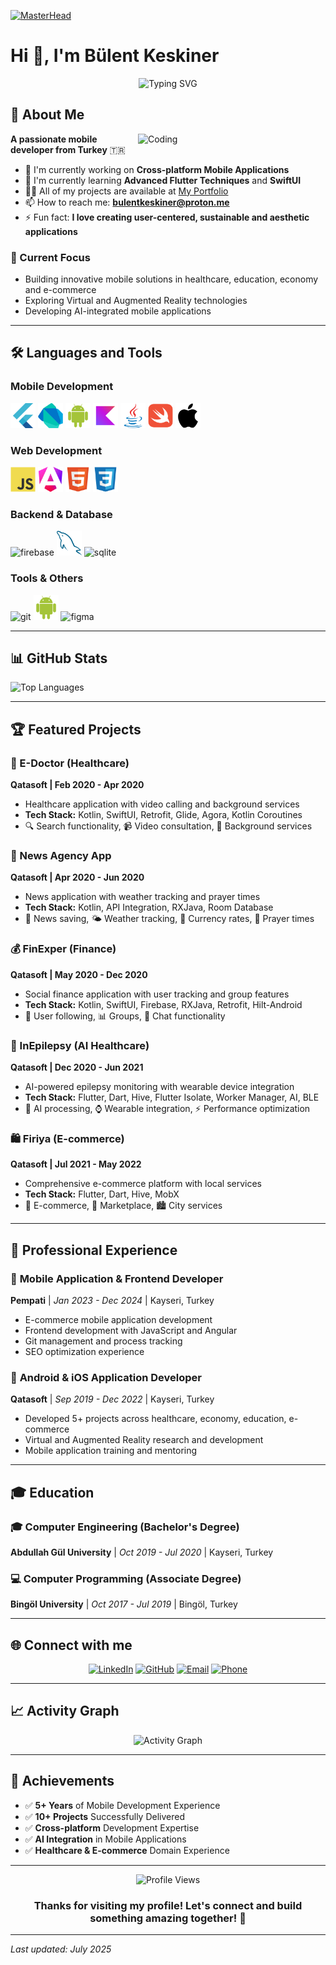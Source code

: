 [![MasterHead](https://github.com/Anmol-Baranwal/Cool-GIFs-For-GitHub/assets/74038190/d48893bd-0757-481c-8d7e-ba3e163feae7)]()

# Hi 👋, I'm Bülent Keskiner

<div align="center">
  <img src="https://readme-typing-svg.herokuapp.com?font=Fira+Code&pause=1000&color=36BCF7&center=true&vCenter=true&width=435&lines=Mobile+Application+Developer;Android+%26+iOS+Developer;Flutter+%26+Native+Developer;Always+learning+new+things" alt="Typing SVG" />
</div>

## 🚀 About Me

<img align="right" alt="Coding" width="300" src="https://user-images.githubusercontent.com/74038190/216122041-518ac897-8d92-4c6b-9b3f-ca01dcaf38ee.png">

**A passionate mobile developer from Turkey** 🇹🇷

- 🔭 I'm currently working on **Cross-platform Mobile Applications**
- 🌱 I'm currently learning **Advanced Flutter Techniques** and **SwiftUI**
- 👨‍💻 All of my projects are available at [My Portfolio](https://github.com/bulentkeskiner)
- 📫 How to reach me: **bulentkeskiner@proton.me**
- ⚡ Fun fact: **I love creating user-centered, sustainable and aesthetic applications**

### 🎯 Current Focus
- Building innovative mobile solutions in healthcare, education, economy and e-commerce
- Exploring Virtual and Augmented Reality technologies
- Developing AI-integrated mobile applications

---

## 🛠️ Languages and Tools

### Mobile Development
<div align="left">
  <img src="https://raw.githubusercontent.com/devicons/devicon/master/icons/flutter/flutter-original.svg" alt="flutter" width="40" height="40"/>
  <img src="https://raw.githubusercontent.com/devicons/devicon/master/icons/dart/dart-original.svg" alt="dart" width="40" height="40"/>
  <img src="https://raw.githubusercontent.com/devicons/devicon/master/icons/android/android-original.svg" alt="android" width="40" height="40"/>
  <img src="https://raw.githubusercontent.com/devicons/devicon/master/icons/kotlin/kotlin-original.svg" alt="kotlin" width="40" height="40"/>
  <img src="https://raw.githubusercontent.com/devicons/devicon/master/icons/java/java-original.svg" alt="java" width="40" height="40"/>
  <img src="https://raw.githubusercontent.com/devicons/devicon/master/icons/swift/swift-original.svg" alt="swift" width="40" height="40"/>
  <img src="https://raw.githubusercontent.com/devicons/devicon/master/icons/apple/apple-original.svg" alt="ios" width="40" height="40"/>
</div>

### Web Development
<div align="left">
  <img src="https://raw.githubusercontent.com/devicons/devicon/master/icons/javascript/javascript-original.svg" alt="javascript" width="40" height="40"/>
  <img src="https://raw.githubusercontent.com/devicons/devicon/master/icons/angular/angular-original.svg" alt="angular" width="40" height="40"/>
  <img src="https://raw.githubusercontent.com/devicons/devicon/master/icons/html5/html5-original.svg" alt="html5" width="40" height="40"/>
  <img src="https://raw.githubusercontent.com/devicons/devicon/master/icons/css3/css3-original.svg" alt="css3" width="40" height="40"/>
</div>

### Backend & Database
<div align="left">
  <img src="https://www.vectorlogo.zone/logos/firebase/firebase-icon.svg" alt="firebase" width="40" height="40"/>
  <img src="https://raw.githubusercontent.com/devicons/devicon/master/icons/mysql/mysql-original.svg" alt="mysql" width="40" height="40"/>
  <img src="https://www.vectorlogo.zone/logos/sqlite/sqlite-icon.svg" alt="sqlite" width="40" height="40"/>
</div>

### Tools & Others
<div align="left">
  <img src="https://www.vectorlogo.zone/logos/git-scm/git-scm-icon.svg" alt="git" width="40" height="40"/>
  <img src="https://raw.githubusercontent.com/devicons/devicon/master/icons/android/android-original.svg" alt="android studio" width="40" height="40"/>
  <img src="https://www.vectorlogo.zone/logos/figma/figma-icon.svg" alt="figma" width="40" height="40"/>
</div>

---

## 📊 GitHub Stats

<!--<div align="left">
  <img src="https://github-readme-stats.vercel.app/api?username=bulentkeskiner&theme=dark&hide_border=false&include_all_commits=true&count_private=true" alt="GitHub Stats" />
</div>

<div align="left">
  <img src="https://github-readme-streak-stats.herokuapp.com/?user=bulentkeskiner&theme=dark&hide_border=false" alt="GitHub Streak" />
</div> -->

<div align="left" alt="Coding" >
  <img src="https://github-readme-stats.vercel.app/api/top-langs/?username=bulentkeskiner&theme=dark&hide_border=false&include_all_commits=true&count_private=true&layout=compact" alt="Top Languages" />
</div>

---

## 🏆 Featured Projects

### 📱 E-Doctor (Healthcare)
**Qatasoft | Feb 2020 - Apr 2020**
- Healthcare application with video calling and background services
- **Tech Stack:** Kotlin, SwiftUI, Retrofit, Glide, Agora, Kotlin Coroutines
- 🔍 Search functionality, 📹 Video consultation, 🔄 Background services

### 📰 News Agency App
**Qatasoft | Apr 2020 - Jun 2020**
- News application with weather tracking and prayer times
- **Tech Stack:** Kotlin, API Integration, RXJava, Room Database
- 💾 News saving, 🌤️ Weather tracking, 💱 Currency rates, 🕌 Prayer times

### 💰 FinExper (Finance)
**Qatasoft | May 2020 - Dec 2020**
- Social finance application with user tracking and group features
- **Tech Stack:** Kotlin, SwiftUI, Firebase, RXJava, Retrofit, Hilt-Android
- 👥 User following, 📊 Groups, 💬 Chat functionality

### 🧠 InEpilepsy (AI Healthcare)
**Qatasoft | Dec 2020 - Jun 2021**
- AI-powered epilepsy monitoring with wearable device integration
- **Tech Stack:** Flutter, Dart, Hive, Flutter Isolate, Worker Manager, AI, BLE
- 🤖 AI processing, ⌚ Wearable integration, ⚡ Performance optimization

### 🛍️ Firiya (E-commerce)
**Qatasoft | Jul 2021 - May 2022**
- Comprehensive e-commerce platform with local services
- **Tech Stack:** Flutter, Dart, Hive, MobX
- 🛒 E-commerce, 🏪 Marketplace, 🏙️ City services

---

## 💼 Professional Experience

### 🚀 **Mobile Application & Frontend Developer** 
**Pempati** | *Jan 2023 - Dec 2024* | Kayseri, Turkey
- E-commerce mobile application development
- Frontend development with JavaScript and Angular
- Git management and process tracking
- SEO optimization experience

### 📱 **Android & iOS Application Developer**
**Qatasoft** | *Sep 2019 - Dec 2022* | Kayseri, Turkey
- Developed 5+ projects across healthcare, economy, education, e-commerce
- Virtual and Augmented Reality research and development
- Mobile application training and mentoring

---

## 🎓 Education

### 🎓 **Computer Engineering (Bachelor's Degree)**
**Abdullah Gül University** | *Oct 2019 - Jul 2020* | Kayseri, Turkey

### 💻 **Computer Programming (Associate Degree)**
**Bingöl University** | *Oct 2017 - Jul 2019* | Bingöl, Turkey

---

## 🌐 Connect with me

<div align="center">
  
[![LinkedIn](https://img.shields.io/badge/LinkedIn-%230077B5.svg?logo=linkedin&logoColor=white)](https://linkedin.com/in/bulentkeskiner)
[![GitHub](https://img.shields.io/badge/GitHub-%23121011.svg?logo=github&logoColor=white)](https://github.com/bulentkeskiner)
[![Email](https://img.shields.io/badge/Email-D14836?logo=gmail&logoColor=white)](mailto:bulentkeskiner@proton.me)
[![Phone](https://img.shields.io/badge/Phone-%2B90_553_859_30_43-green)](tel:+905538593043)

</div>

---

## 📈 Activity Graph

<div align="center">
  <img src="https://github-readme-activity-graph.vercel.app/graph?username=bulentkeskiner&theme=react-dark&hide_border=true" alt="Activity Graph" />
</div>

---

## 🏅 Achievements

- ✅ **5+ Years** of Mobile Development Experience
- ✅ **10+ Projects** Successfully Delivered
- ✅ **Cross-platform** Development Expertise
- ✅ **AI Integration** in Mobile Applications
- ✅ **Healthcare & E-commerce** Domain Experience

---

<div align="center">
  <img src="https://komarev.com/ghpvc/?username=bulentkeskiner&label=Profile%20views&color=0e75b6&style=flat" alt="Profile Views" />
</div>

<div align="center">
  
### Thanks for visiting my profile! Let's connect and build something amazing together! 🚀

</div>

---

*Last updated: July 2025*
